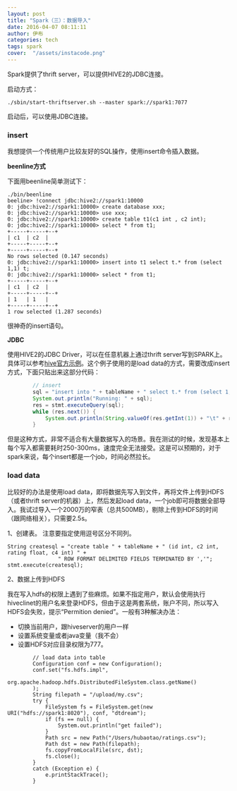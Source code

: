 ```yaml
---
layout: post
title: "Spark（三）：数据导入"
date: 2016-04-07 08:11:11
author: 伊布
categories: tech
tags: spark
cover:  "/assets/instacode.png"
---
```


Spark提供了thrift server，可以提供HIVE2的JDBC连接。

启动方式：

```
./sbin/start-thriftserver.sh --master spark://spark1:7077
```

启动后，可以使用JDBC连接。

### insert

我想提供一个传统用户比较友好的SQL操作，使用insert命令插入数据。

**beenline方式**

下面用beenline简单测试下：


```
./bin/beenline
beeline> !connect jdbc:hive2://spark1:10000
0: jdbc:hive2://spark1:10000> create database xxx;
0: jdbc:hive2://spark1:10000> use xxx;
0: jdbc:hive2://spark1:10000> create table t1(c1 int , c2 int);
0: jdbc:hive2://spark1:10000> select * from t1;
+-----+-----+--+
| c1  | c2  |
+-----+-----+--+
+-----+-----+--+
No rows selected (0.147 seconds)
0: jdbc:hive2://spark1:10000> insert into t1 select t.* from (select 1,1) t;
0: jdbc:hive2://spark1:10000> select * from t1;
+-----+-----+--+
| c1  | c2  |
+-----+-----+--+
| 1   | 1   |
+-----+-----+--+
1 row selected (1.287 seconds)
```

很神奇的insert语句。

**JDBC**

使用HIVE2的JDBC Driver，可以在任意机器上通过thrift server写到SPARK上。具体可以参考[hive官方示例](https://cwiki.apache.org/confluence/display/Hive/HiveServer2+Clients#HiveServer2Clients-UsingJDBC)。这个例子使用的是load data的方式，需要改成insert方式，下面只贴出来这部分代码：

```java
        // insert
        sql = "insert into " + tableName + " select t.* from (select 1,'aaa') t";
        System.out.println("Running: " + sql);
        res = stmt.executeQuery(sql);
        while (res.next()) {
            System.out.println(String.valueOf(res.getInt(1)) + "\t" + res.getString(2));
        }

```

但是这种方式，非常不适合有大量数据写入的场景。我在测试的时候，发现基本上每个写入都需要耗时250-300ms，速度完全无法接受。这是可以预期的，对于spark来说，每个insert都是一个job，时间必然拉长。

### load data

比较好的办法是使用load data，即将数据先写入到文件，再将文件上传到HDFS（或者thrift server的机器）上，然后发起load data，一个job即可将数据全部导入。我试过导入一个2000万的窄表（总共500MB），剔除上传到HDFS的时间（跟网络相关），只需要2.5s。

1、创建表。
注意要指定使用逗号区分不同列。

```
String createsql = "create table " + tableName + " (id int, c2 int, rating float, c4 int) " +
                " ROW FORMAT DELIMITED FIELDS TERMINATED BY ','";
stmt.execute(createsql);
```

2、数据上传到HDFS

我在写入hdfs的权限上遇到了些麻烦。如果不指定用户，默认会使用执行hiveclinet的用户名来登录HDFS，但由于这是两套系统，账户不同，所以写入HDFS会失败，提示“Permition denied”。一般有3种解决办法：

- 切换当前用户，跟hiveserver的用户一样
- 设置系统变量或者java变量（我不会）
- 设置HDFS对应目录权限为777。




```
        // load data into table
        Configuration conf = new Configuration();
        conf.set("fs.hdfs.impl",
                org.apache.hadoop.hdfs.DistributedFileSystem.class.getName()
        );
        String filepath = "/upload/my.csv";
        try {
            FileSystem fs = FileSystem.get(new URI("hdfs://spark1:8020"), conf, "dtdream");
            if (fs == null) {
                System.out.println("get failed");
            }
            Path src = new Path("/Users/hubaotao/ratings.csv");
            Path dst = new Path(filepath);
            fs.copyFromLocalFile(src, dst);
            fs.close();
        }
        catch (Exception e) {
            e.printStackTrace();
        }
```





